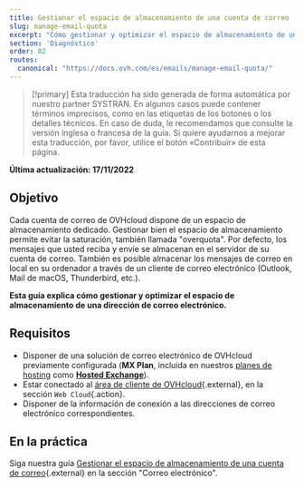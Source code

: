 ```yaml
---
title: Gestionar el espacio de almacenamiento de una cuenta de correo
slug: manage-email-quota
excerpt: "Cómo gestionar y optimizar el espacio de almacenamiento de una dirección de correo"
section: 'Diagnóstico'
order: 02
routes:
  canonical: "https://docs.ovh.com/es/emails/manage-email-quota/"
---
```


> [!primary]
> Esta traducción ha sido generada de forma automática por nuestro partner SYSTRAN. En algunos casos puede contener términos imprecisos, como en las etiquetas de los botones o los detalles técnicos. En caso de duda, le recomendamos que consulte la versión inglesa o francesa de la guía. Si quiere ayudarnos a mejorar esta traducción, por favor, utilice el botón «Contribuir» de esta página.
>

**Última actualización: 17/11/2022**

## Objetivo

Cada cuenta de correo de OVHcloud dispone de un espacio de almacenamiento dedicado. Gestionar bien el espacio de almacenamiento permite evitar la saturación, también llamada "overquota". Por defecto, los mensajes que usted reciba y envíe se almacenan en el servidor de su cuenta de correo. También es posible almacenar los mensajes de correo en local en su ordenador a través de un cliente de correo electrónico (Outlook, Mail de macOS, Thunderbird, etc.).

**Esta guía explica cómo gestionar y optimizar el espacio de almacenamiento de una dirección de correo electrónico.**

## Requisitos

- Disponer de una solución de correo electrónico de OVHcloud previamente configurada (**MX Plan**, incluida en nuestros [planes de hosting](https://www.ovhcloud.com/es/web-hosting/) como [**Hosted Exchange**](https://www.ovhcloud.com/es/emails/hosted-exchange/)).
- Estar conectado al [área de cliente de OVHcloud](https://ca.ovh.com/auth/?action=gotomanager&from=https://www.ovh.com/world/&ovhSubsidiary=ws){.external}, en la sección `Web Cloud`{.action}.
- Disponer de la información de conexión a las direcciones de correo electrónico correspondientes.

## En la práctica <a name="instructions"></a>

Siga nuestra guía [Gestionar el espacio de almacenamiento de una cuenta de correo](https://docs.ovh.com/us/es/emails/manage-email-quota/){.external} en la sección "Correo electrónico".